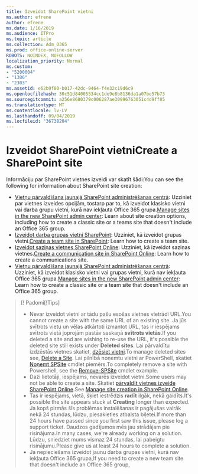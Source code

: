 ```yaml
---
title: Izveidot SharePoint vietni
ms.author: efrene
author: efrene
ms.date: 1/16/2019
ms.audience: ITPro
ms.topic: article
ms.collection: Adm_O365
ms.prod: office-online-server
ROBOTS: NOINDEX, NOFOLLOW
localization_priority: Normal
ms.custom:
- "5200004"
- "1386"
- "2303"
ms.assetid: e62b9f80-b017-42dc-9464-f4e32c19d6c9
ms.openlocfilehash: 30c51d84005534cc1de9e8b8136da1a07be57b73
ms.sourcegitcommit: a256e8680379c006287ae30996763051c4d9ff85
ms.translationtype: MT
ms.contentlocale: lv-LV
ms.lasthandoff: 09/04/2019
ms.locfileid: "36738204"
---
```

# <a name="create-a-sharepoint-site"></a><span data-ttu-id="62489-102">Izveidot SharePoint vietni</span><span class="sxs-lookup"><span data-stu-id="62489-102">Create a SharePoint site</span></span>

<span data-ttu-id="62489-103">Informāciju par SharePoint vietnes izveidi var skatīt šādi:</span><span class="sxs-lookup"><span data-stu-id="62489-103">You can see the following for information about SharePoint site creation:</span></span>
- <span data-ttu-id="62489-104">[Vietņu pārvaldīšana jaunajā SharePoint administrēšanas centrā](https://docs.microsoft.com/sharepoint/manage-site-creation): Uzziniet par vietnes izveides opcijām, tostarp par to, kā izveidot klasisko vietni vai darba grupu vietni, kurā nav iekļauta Office 365 grupa.</span><span class="sxs-lookup"><span data-stu-id="62489-104">[Manage sites in the new SharePoint admin center](https://docs.microsoft.com/sharepoint/manage-site-creation): Learn about site creation options, including how to create a classic site or a teams site that doesn't include an Office 365 group.</span></span>
- <span data-ttu-id="62489-105">[Izveidot darba grupas vietni SharePoint](https://support.office.com/article/create-a-team-site-in-sharepoint-ef10c1e7-15f3-42a3-98aa-b5972711777d): Uzziniet, kā izveidot grupas vietni.</span><span class="sxs-lookup"><span data-stu-id="62489-105">[Create a team site in SharePoint](https://support.office.com/article/create-a-team-site-in-sharepoint-ef10c1e7-15f3-42a3-98aa-b5972711777d): Learn how to create a team site.</span></span>
- <span data-ttu-id="62489-106">[Izveidot saziņas vietnes SharePoint Online](https://support.office.com/article/7fb44b20-a72f-4d2c-9173-fc8f59ba50eb): Uzziniet, kā izveidot saziņas vietnes.</span><span class="sxs-lookup"><span data-stu-id="62489-106">[Create a communication site in SharePoint Online](https://support.office.com/article/7fb44b20-a72f-4d2c-9173-fc8f59ba50eb): Learn how to create a communications site.</span></span>
- <span data-ttu-id="62489-107">[Vietņu pārvaldīšana jaunajā SharePoint administrēšanas centrā](https://docs.microsoft.com/sharepoint/manage-sites-in-new-admin-center#create-a-site): Uzziniet, kā izveidot klasisko vietni vai grupas vietni, kurā nav iekļauta Office 365 grupa.</span><span class="sxs-lookup"><span data-stu-id="62489-107">[Manage sites in the new SharePoint admin center](https://docs.microsoft.com/sharepoint/manage-sites-in-new-admin-center#create-a-site):  Learn how to create a classic site or a team site that doesn't include an Office 365 group.</span></span>


  
> <span data-ttu-id="62489-108">[! Padomi</span><span class="sxs-lookup"><span data-stu-id="62489-108">[!Tips]</span></span>
> - <span data-ttu-id="62489-109">Nevar izveidot vietni ar tādu pašu esošas vietnes vietrādi URL.</span><span class="sxs-lookup"><span data-stu-id="62489-109">You cannot create a site with the same URL of an existing site.</span></span> <span data-ttu-id="62489-110">Ja jūs svītrots vietu un vēlas atkārtoti izmantot URL, tas ir iespējams svītrots vietā joprojām pastāv saskaņā **svītrots vietās**.</span><span class="sxs-lookup"><span data-stu-id="62489-110">If you deleted a site and are wishing to re-use the URL, it's possible the deleted site still exists under **Deleted sites**.</span></span> <span data-ttu-id="62489-111">Lai pārvaldītu izdzēstās vietnes skatiet, [dzēsiet vietni](https://docs.microsoft.com/sharepoint/manage-sites-in-new-admin-center#delete-a-site).</span><span class="sxs-lookup"><span data-stu-id="62489-111">To manage deleted sites see, [Delete a Site](https://docs.microsoft.com/sharepoint/manage-sites-in-new-admin-center#delete-a-site).</span></span> <span data-ttu-id="62489-112">Lai pilnībā noņemtu vietni ar PowerShell, skatiet [Noņemt SPSite](https://docs.microsoft.com/sharepoint/manage-sites-in-new-admin-center#delete-a-site) cmdlet piemērs.</span><span class="sxs-lookup"><span data-stu-id="62489-112">To completely remove a site with Powershell, see the [Remove-SPSite](https://docs.microsoft.com/sharepoint/manage-sites-in-new-admin-center#delete-a-site) cmdlet example.</span></span>
> - <span data-ttu-id="62489-113">Daži lietotāji, iespējams, nevarēs izveidot vietni.</span><span class="sxs-lookup"><span data-stu-id="62489-113">Some users may not be able to create a site.</span></span> <span data-ttu-id="62489-114">Skatiet [pārvaldīt vietnes izveide SharePoint Online](https://docs.microsoft.com/sharepoint/manage-site-creation).</span><span class="sxs-lookup"><span data-stu-id="62489-114">See [Manage site creation in SharePoint Online](https://docs.microsoft.com/sharepoint/manage-site-creation).</span></span>
> - <span data-ttu-id="62489-115">Tas ir iespējams, vietā, šķiet iestrēdzis **radīt** ilgāk, nekā gaidīts.</span><span class="sxs-lookup"><span data-stu-id="62489-115">It's possible the site appears stuck at **Creating** longer than expected.</span></span> <span data-ttu-id="62489-116">Ja kopš pirmās šīs problēmas instalēšanas ir pagājušas vairāk nekā 24 stundas, lūdzu, piesakieties atbalsta biļetei.</span><span class="sxs-lookup"><span data-stu-id="62489-116">If more than 24 hours have passed since you first saw this issue, please log a support ticket.</span></span> <span data-ttu-id="62489-117">Daudzos gadījumos mēs jau strādājam pie risinājuma.</span><span class="sxs-lookup"><span data-stu-id="62489-117">In many cases, we're already working on a solution.</span></span> <span data-ttu-id="62489-118">Lūdzu, sniedziet mums vismaz 24 stundas, lai pabeigtu risinājumu.</span><span class="sxs-lookup"><span data-stu-id="62489-118">Please give us at least 24 hours to complete a solution.</span></span>
> - <span data-ttu-id="62489-119">Ja nepieciešams izveidot jaunu darba grupas vietni, kurā nav iekļauta Office 365 grupa,</span><span class="sxs-lookup"><span data-stu-id="62489-119">If you need to create a new team site that doesn't include an Office 365 group,</span></span> 


